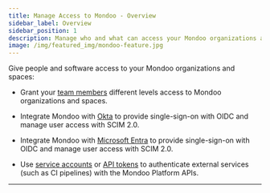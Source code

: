 ```yaml
---
title: Manage Access to Mondoo - Overview
sidebar_label: Overview
sidebar_position: 1
description: Manage who and what can access your Mondoo organizations and spaces
image: /img/featured_img/mondoo-feature.jpg
---
```


Give people and software access to your Mondoo organizations and spaces:

- Grant your [team members](/platform/maintain/access/team_members) different levels access to Mondoo organizations and spaces.

- Integrate Mondoo with [Okta](/platform/maintain/access/scim-okta) to provide single-sign-on with OIDC and manage user access with SCIM 2.0.

- Integrate Mondoo with [Microsoft Entra](/platform/maintain/access/scim-ms) to provide single-sign-on with OIDC and manage user access with SCIM 2.0.

- Use [service accounts](/platform/maintain/access/service_accounts) or [API tokens](/platform/maintain/access/api-tokens) to authenticate external services (such as CI pipelines) with the Mondoo Platform APIs.

---
